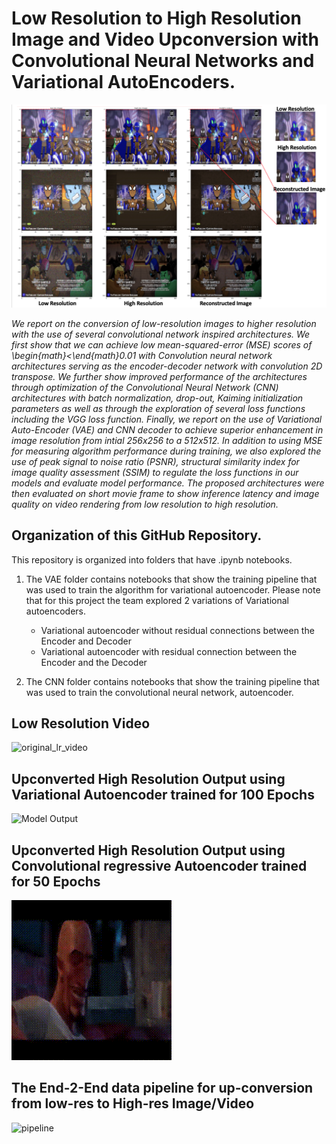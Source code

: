 # Low Resolution to High Resolution Image and Video Upconversion with Convolutional Neural Networks and Variational AutoEncoders.

![convolutional image logo](/image_space.png)


*We report on the conversion of low-resolution images to higher resolution with the use of several convolutional network inspired architectures. We first show that we can achieve low mean-squared-error (MSE) scores of \begin{math}<\end{math}0.01 with Convolution neural network architectures serving as the encoder-decoder network with convolution 2D transpose. We further show improved performance of the architectures through optimization of the Convolutional Neural Network (CNN) architectures with batch normalization, drop-out, Kaiming initialization parameters as well as through the exploration of several loss functions including the VGG loss function. Finally, we report on the use of Variational Auto-Encoder (VAE) and CNN decoder to achieve superior enhancement in image resolution from intial 256x256 to a 512x512. In addition to using MSE for measuring algorithm performance during training, we also explored the use of peak signal to noise ratio (PSNR), structural similarity index for image quality assessment (SSIM) to regulate the loss functions in our models and evaluate model performance.  The proposed architectures were then evaluated on short movie frame to show inference latency and image quality on video rendering from low resolution to high resolution.*


## Organization of this GitHub Repository.
This repository is organized into folders that have .ipynb notebooks.

1. The VAE folder contains notebooks that show the training pipeline that was used to train the algorithm for variational autoencoder.
   Please note that for this project the team explored 2 variations of Variational autoencoders.
   * Variational autoencoder without residual connections between the Encoder and Decoder
   * Variational autoencoder with residual connection between the Encoder and the Decoder

2. The CNN folder contains notebooks that show the training pipeline that was used to train the convolutional neural network, autoencoder.


## Low Resolution Video 
![original_lr_video](/original_lr_video_.gif)

## Upconverted High Resolution Output using Variational Autoencoder trained for 100 Epochs
![Model Output](/enhanced_video_vae_finale.gif)

## Upconverted High Resolution Output using Convolutional regressive Autoencoder trained for 50 Epochs
![Model_Output_CNN](/enhanced_video_cnn_finale.gif)

## The End-2-End data pipeline for up-conversion from low-res to High-res Image/Video
![pipeline](/data_pipeline.png)

